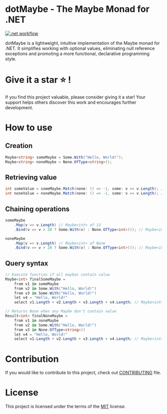 # dotMaybe - The Maybe Monad for .NET

[![.net workflow](https://github.com/Frognar/dotMaybe/actions/workflows/dotnet.yml/badge.svg?branch=main)](https://github.com/Frognar/dotMaybe/actions/workflows/dotnet.yml)

dotMaybe is a lightweight, intuitive implementation of the Maybe monad for .NET. It simplifies working with optional values, eliminating null reference exceptions and promoting a more functional, declarative programming style.

# Give it a star ⭐ !

If you find this project valuable, please consider giving it a star! Your support helps others discover this work and encourages further development.

# How to use

## Creation

```csharp
Maybe<string> someMaybe = Some.With("Hello, World!");
Maybe<string> noneMaybe = None.OfType<string>();
```

## Retrieving value

```csharp
int someValue = someMaybe.Match(none: () => -1, some: v => v.Length); // 13
int noneValue = noneMaybe.Match(none: () => -1, some: v => v.Length); // -1
```

## Chaining operations

```csharp
someMaybe
    .Map(v => v.Length) // Maybe<int> of 13
    .Bind(v => v > 20 ? Some.With(v) : None.OfType<int>()); // Maybe<int> of None

noneMaybe
    .Map(v => v.Length) // Maybe<int> of None
    .Bind(v => v > 20 ? Some.With(v) : None.OfType<int>()); // Maybe<int> of None
```

## Query syntax

```csharp
// Execute function if all maybes contain value
Maybe<int> finalSomeMaybe =
    from v1 in someMaybe
    from v2 in Some.With("Hello, World!")
    from v3 in Some.With("Hello, World!")
    let v4 = "Hello, World!"
    select v1.Length + v2.Length + v3.Length + v4.Length; // Maybe<int> of 52

// Returns None when any Maybe don't contain value
Result<int> finalNoneMaybe =
    from v1 in noneMaybe
    from v2 in Some.With("Hello, World!")
    from v3 in None.OfType<string>()
    let v4 = "Hello, World!"
    select v1.Length + v2.Length + v3.Length + v4.Length; // Maybe<int> of none
```

# Contribution

If you would like to contribute to this project, check out [CONTRIBUTING](https://github.com/Frognar/dotMaybe/blob/main/CONTRIBUTING.md) file.

# License

This project is licensed under the terms of the [MIT](https://github.com/Frognar/dotMaybe/blob/main/LICENSE) license.
